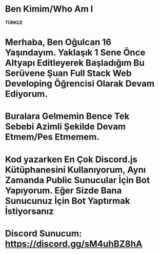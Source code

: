 Ben Kimim/Who Am I
===================

**TÜRKÇE**

# Merhaba, Ben Oğulcan 16 Yaşındayım. Yaklaşık 1 Sene Önce Altyapı Editleyerek Başladığım Bu Serüvene Şuan Full Stack Web Developing Öğrencisi Olarak Devam Ediyorum.
# Buralara Gelmemin Bence Tek Sebebi Azimli Şekilde Devam Etmem/Pes Etmemem. 

# Kod yazarken En Çok Discord.js Kütüphanesini Kullanıyorum, Aynı Zamanda Public Sunucular İçin Bot Yapıyorum. Eğer Sizde Bana Sunucunuz İçin Bot Yaptırmak İstiyorsanız 
# Discord Sunucum: https://discord.gg/sM4uhBZ8hA
